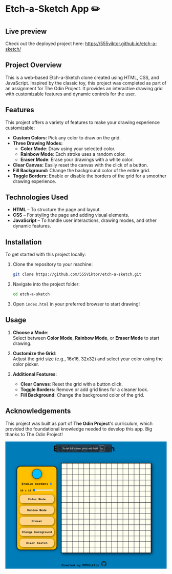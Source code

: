 # Etch-a-Sketch App ✏️

## Live preview

Check out the deployed project here: https://555viktor.github.io/etch-a-sketch/

## Project Overview  

This is a web-based Etch-a-Sketch clone created using HTML, CSS, and JavaScript. Inspired by the classic toy, this project was completed as part of an assignment for The Odin Project. It provides an interactive drawing grid with customizable features and dynamic controls for the user. 

## Features

This project offers a variety of features to make your drawing experience customizable:

- **Custom Colors:** Pick any color to draw on the grid.
- **Three Drawing Modes:**  
  - **Color Mode**: Draw using your selected color.  
  - **Rainbow Mode**: Each stroke uses a random color.  
  - **Eraser Mode**: Erase your drawings with a white color.
- **Clear Canvas:** Easily reset the canvas with the click of a button.
- **Fill Background:** Change the background color of the entire grid.
- **Toggle Borders:** Enable or disable the borders of the grid for a smoother drawing experience.

## Technologies Used  
- **HTML** – To structure the page and layout.  
- **CSS** – For styling the page and adding visual elements.  
- **JavaScript** – To handle user interactions, drawing modes, and other dynamic features.

## Installation

To get started with this project locally:

1. Clone the repository to your machine:
   ```bash
   git clone https://github.com/555Viktor/etch-a-sketch.git
   ```

2. Navigate into the project folder:
   ```bash
   cd etch-a-sketch
   ```

3. Open `index.html` in your preferred browser to start drawing!

## Usage

1. **Choose a Mode**:  
   Select between **Color Mode**, **Rainbow Mode**, or **Eraser Mode** to start drawing.

2. **Customize the Grid**:  
   Adjust the grid size (e.g., 16x16, 32x32) and select your color using the color picker.

3. **Additional Features**:  
   - **Clear Canvas**: Reset the grid with a button click.  
   - **Toggle Borders**: Remove or add grid lines for a cleaner look.  
   - **Fill Background**: Change the background color of the grid.

## Acknowledgements  
This project was built as part of **The Odin Project**'s curriculum, which provided the foundational knowledge needed to develop this app. Big thanks to The Odin Project!

![Screenshot](images/etch-a-sketch-preview.png)
